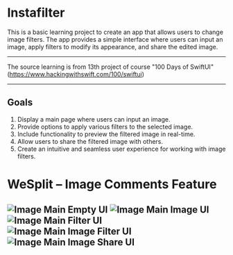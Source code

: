 # Instafilter
This is a basic learning project to create an app that allows users to change image filters. The app provides a simple interface where users can input an image, apply filters to modify its appearance, and share the edited image.

---
The source learning is from 13th project of course "100 Days of SwiftUI" (https://www.hackingwithswift.com/100/swiftui)

---
## Goals
1. Display a main page where users can input an image.
2. Provide options to apply various filters to the selected image.
3. Include functionality to preview the filtered image in real-time.
4. Allow users to share the filtered image with others.
5. Create an intuitive and seamless user experience for working with image filters.

# WeSplit – Image Comments Feature
![Image Main Empty UI](image-main-empty-ui.png)
![Image Main Image UI](image-main-image-ui.png)
![Image Main Filter UI](image-main-filter-ui.png)
![Image Main Image Filter UI](image-main-image-filter-ui.png)
![Image Main Image Share UI](image-main-image-share-ui.png)
---
